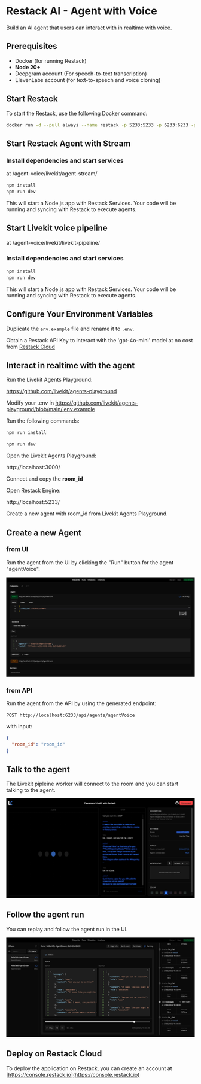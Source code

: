 # Restack AI - Agent with Voice

Build an AI agent that users can interact with in realtime with voice.

## Prerequisites

- Docker (for running Restack)
- **Node 20+**
- Deepgram account (For speech-to-text transcription)
- ElevenLabs account (for text-to-speech and voice cloning)

## Start Restack

To start the Restack, use the following Docker command:

```bash
docker run -d --pull always --name restack -p 5233:5233 -p 6233:6233 -p 7233:7233 -p 9233:9233 ghcr.io/restackio/restack:main
```

## Start Restack Agent with Stream

### Install dependencies and start services

at /agent-voice/livekit/agent-stream/

```bash
npm install
npm run dev
```

This will start a Node.js app with Restack Services.
Your code will be running and syncing with Restack to execute agents.


## Start Livekit voice pipeline

at /agent-voice/livekit/livekit-pipeline/

### Install dependencies and start services

```bash
npm install
npm run dev
```

This will start a Node.js app with Restack Services.
Your code will be running and syncing with Restack to execute agents.


## Configure Your Environment Variables

Duplicate the `env.example` file and rename it to `.env`.

Obtain a Restack API Key to interact with the 'gpt-4o-mini' model at no cost from [Restack Cloud](https://console.restack.io/starter)


## Interact in realtime with the agent

Run the Livekit Agents Playground:

https://github.com/livekit/agents-playground

Modify your .env in https://github.com/livekit/agents-playground/blob/main/.env.example

Run the following commands:
```bash
npm run install
```

```bash
npm run dev
```

Open the Livekit Agents Playground:

http://localhost:3000/

Connect and copy the **room_id**

Open Restack Engine:

http://localhost:5233/

Create a new agent with room_id from Livekit Agents Playground.

## Create a new Agent

### from UI

Run the agent from the UI by clicking the "Run" button for the agent "agentVoice".

![Create agent from UI](./agent_voice_post.png)

### from API

Run the agent from the API by using the generated endpoint:

`POST http://localhost:6233/api/agents/agentVoice`

with input:

```json
{
  "room_id": "room_id"
}
```

## Talk to the agent

The Livekit pipleine worker will connect to the room and you can start talking to the agent.

![Talk to the agent](./agent_voice_livekit.png)


## Follow the agent run

You can replay and follow the agent run in the UI.

![Replay agent run](./agent_voice_replay.png)

## Deploy on Restack Cloud

To deploy the application on Restack, you can create an account at [https://console.restack.io](https://console.restack.io)
